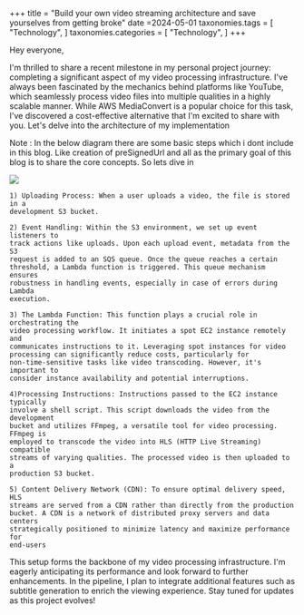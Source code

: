 +++
title = "Build your own video streaming architecture and save yourselves from getting broke"
date =2024-05-01 
taxonomies.tags = [
    "Technology",
]
taxonomies.categories = [
    "Technology",
]
+++

Hey everyone,

I'm thrilled to share a recent milestone in my personal project journey:
completing a significant aspect of my video processing infrastructure. I've
always been fascinated by the mechanics behind platforms like YouTube, which
seamlessly process video files into multiple qualities in a highly scalable
manner. While AWS MediaConvert is a popular choice for this task, I've
discovered a cost-effective alternative that I'm excited to share with you.
Let's delve into the architecture of my implementation

Note : In the below diagram there are some basic steps which i dont include in this blog.
Like creation of preSignedUrl and all as the primary goal of this blog is to
share the core concepts. So lets dive in

<img src="https://theshastri.s3.us-west-1.amazonaws.com/videostreamingarchitecture.png" />

    1) Uploading Process: When a user uploads a video, the file is stored in a
    development S3 bucket.

    2) Event Handling: Within the S3 environment, we set up event listeners to
    track actions like uploads. Upon each upload event, metadata from the S3
    request is added to an SQS queue. Once the queue reaches a certain
    threshold, a Lambda function is triggered. This queue mechanism ensures
    robustness in handling events, especially in case of errors during Lambda
    execution.

    3) The Lambda Function: This function plays a crucial role in orchestrating the
    video processing workflow. It initiates a spot EC2 instance remotely and
    communicates instructions to it. Leveraging spot instances for video
    processing can significantly reduce costs, particularly for
    non-time-sensitive tasks like video transcoding. However, it's important to
    consider instance availability and potential interruptions.

    4)Processing Instructions: Instructions passed to the EC2 instance typically
    involve a shell script. This script downloads the video from the development
    bucket and utilizes FFmpeg, a versatile tool for video processing. FFmpeg is
    employed to transcode the video into HLS (HTTP Live Streaming) compatible
    streams of varying qualities. The processed video is then uploaded to a
    production S3 bucket.

    5) Content Delivery Network (CDN): To ensure optimal delivery speed, HLS
    streams are served from a CDN rather than directly from the production
    bucket. A CDN is a network of distributed proxy servers and data centers
    strategically positioned to minimize latency and maximize performance for
    end-users

This setup forms the backbone of my video processing infrastructure. I'm eagerly
anticipating its performance and look forward to further enhancements. In the
pipeline, I plan to integrate additional features such as subtitle generation to
enrich the viewing experience. Stay tuned for updates as this project evolves!

